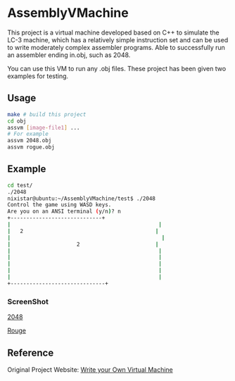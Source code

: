 # AssemblyVMachine

This project is a virtual machine developed based on C++ to simulate the LC-3 machine, which has a relatively simple instruction set and can be used to write moderately complex assembler programs. Able to successfully run an assembler ending in.obj, such as 2048.

You can use this VM to run any .obj files.
These project has been given two examples for testing. 


## Usage

```bash
make # build this project
cd obj
assvm [image-file1] ...
# For example
assvm 2048.obj
assvm rogue.obj
```


## Example
```bash
cd test/
./2048
nixistar@ubuntu:~/AssemblyVMachine/test$ ./2048 
Control the game using WASD keys.
Are you on an ANSI terminal (y/n)? n
+-----------------------------+
|                                               |
|   2                                          |
|                                                |
|                     2                        |
|                                               |
|                                               |
|                                               |
|                                               |
|                                               |
+------------------------------+
```
### ScreenShot

[2048](PNG/screenshot_2048.png)

[Rouge](PNG/rogue.png)

## Reference

Original Project Website:
[Write your Own Virtual Machine](https://www.jmeiners.com/lc3-vm/#s0:12)
